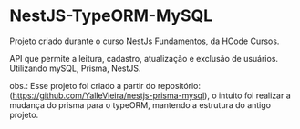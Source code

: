 # NestJS-TypeORM-MySQL

Projeto criado durante o curso NestJs Fundamentos, da HCode Cursos. 

API que permite a leitura, cadastro, atualização e exclusão de usuários. Utilizando mySQL, Prisma, NestJS.

obs.: Esse projeto foi criado a partir do repositório: (https://github.com/YalleVieira/nestjs-prisma-mysql), o intuito foi realizar a mudança do prisma para o typeORM, mantendo a estrutura do antigo projeto.

